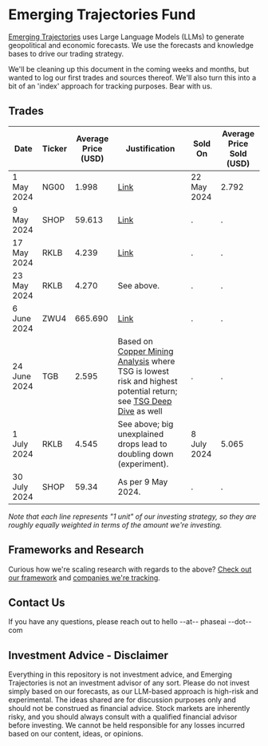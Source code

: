 # Emerging Trajectories Fund

[Emerging Trajectories](https://emergingtrajectories.com/) uses Large Language Models (LLMs) to generate geopolitical and economic forecasts. We use the forecasts and knowledge bases to drive our trading strategy.

We'll be cleaning up this document in the coming weeks and months, but wanted to log our first trades and sources thereof. We'll also turn this into a bit of an 'index' approach for tracking purposes. Bear with us.

## Trades

| Date          | Ticker | Average Price (USD) | Justification | Sold On | Average Price Sold (USD) |
| ------------- | ------ | ------------------- | ------------- | ------- | ------------------------ |
| 1 May 2024    |  NG00  |              1.998  | [Link](https://emergingtrajectories.com/c/natural-gas-forecast-sept-30-2024) | 22 May 2024 | 2.792 |
| 9 May 2024    |  SHOP  |             59.613  | [Link](https://emergingtrajectories.com/a/pub/shopify-may-8-earnings) | . | . |
| 17 May 2024   |  RKLB  |              4.239  | [Link](https://emergingtrajectories.com/a/pub/rocket-lab-forecast-may-2024-to-2025) | . | . |
| 23 May 2024   |  RKLB  |              4.270  | See above. | . | . |
| 6 June 2024   |  ZWU4  |            665.690  | [Link](https://emergingtrajectories.com/a/pub/2024-06-05_wheat_price_sept_2024_forecast) | . | . |
| 24 June 2024  |   TGB  |              2.595  | Based on [Copper Mining Analysis](https://emergingtrajectories.com/c/copper_mining_companies) where TSG is lowest risk and highest potential return; see [TSG Deep Dive](https://emergingtrajectories.com/a/pub/taseko_mines_stock_analysis) as well | . | . |
| 1 July 2024   |  RKLB  |              4.545  | See above; big unexplained drops lead to doubling down (experiment). | 8 July 2024 | 5.065 |
| 30 July 2024   |  SHOP  |              59.34  | As per 9 May 2024. | . | . |

_Note that each line represents "1 unit" of our investing strategy, so they are roughly equally weighted in terms of the amount we're investing._

## Frameworks and Research

Curious how we're scaling research with regards to the above? [Check out our framework](https://emergingtrajectories.com/a/pub/emerging-trajectories-investment-framework) and [companies we're tracking](https://emergingtrajectories.com/a/pub/et-fund-list-of-companies).

## Contact Us

If you have any questions, please reach out to hello --at-- phaseai --dot-- com

## Investment Advice - Disclaimer

Everything in this repository is not investment advice, and Emerging Trajectories is not an investment advisor of any sort. Please do not invest simply based on our forecasts, as our LLM-based approach is high-risk and experimental. The ideas shared are for discussion purposes only and should not be construed as financial advice. Stock markets are inherently risky, and you should always consult with a qualified financial advisor before investing. We cannot be held responsible for any losses incurred based on our content, ideas, or opinions.
